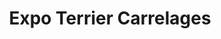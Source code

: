 ---
title: "Expo Terrier Carrelages"
url: /paray-le-monial/expo-terrier-carrelages/
shop: tuiles
---